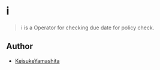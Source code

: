 # i

> i is a Operator for checking due date for policy check.

## Author

* [KeisukeYamashita](https://github.com/KeisukeYamashita)
